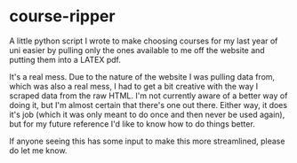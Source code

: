 # course-ripper
A little python script I wrote to make choosing courses for my last year of uni easier by pulling only the ones available to me off the website and putting them into a LATEX pdf.

It's a real mess. Due to the nature of the website I was pulling data from, which was also a real mess, I had to get a bit creative with the way I scraped data from the raw HTML. I'm not currently aware of a better way of doing it, but I'm almost certain that there's one out there. Either way, it does it's job (which it was only meant to do once and then never be used again), but for my future reference I'd like to know how to do things better.

If anyone seeing this has some input to make this more streamlined, please do let me know.
